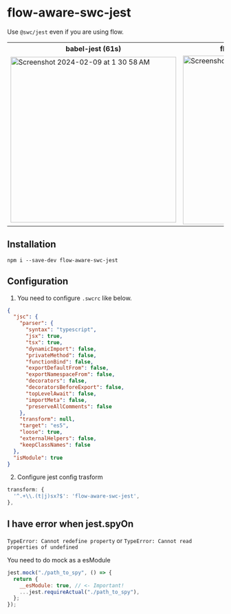 # flow-aware-swc-jest

Use `@swc/jest` even if you are using flow.

<table>
  <tr>
    <th>babel-jest (61s)</th>
    <th>flow-aware-swc-jest (23s)</th>
  </tr>
  <tr>
<td>
  
<img width="385" alt="Screenshot 2024-02-09 at 1 30 58 AM" src="https://github.com/changwoolab/react-native-fast-jest/assets/64240134/f07ecabf-76b6-4417-88b9-747f5c7d97f5">

</td>
<td>

<img width="392" alt="Screenshot 2024-02-09 at 1 27 52 AM" src="https://github.com/changwoolab/react-native-fast-jest/assets/64240134/7360d9d1-3bd0-45ec-a555-e0ea8f8dafbf">

</td>
  </tr>
</table>

## Installation

```
npm i --save-dev flow-aware-swc-jest
```

## Configuration

1. You need to configure `.swcrc` like below.

```json
{
  "jsc": {
    "parser": {
      "syntax": "typescript",
      "jsx": true,
      "tsx": true,
      "dynamicImport": false,
      "privateMethod": false,
      "functionBind": false,
      "exportDefaultFrom": false,
      "exportNamespaceFrom": false,
      "decorators": false,
      "decoratorsBeforeExport": false,
      "topLevelAwait": false,
      "importMeta": false,
      "preserveAllComments": false
    },
    "transform": null,
    "target": "es5",
    "loose": true,
    "externalHelpers": false,
    "keepClassNames": false
  },
  "isModule": true
}
```

2. Configure jest config trasform

```js
transform: {
  '^.+\\.(t|j)sx?$': 'flow-aware-swc-jest',
},
```

## I have error when jest.spyOn

`TypeError: Cannot redefine property` or `TypeError: Cannot read properties of undefined`

You need to do mock as a esModule

```js
jest.mock("./path_to_spy", () => {
  return {
    __esModule: true, // <- Important!
    ...jest.requireActual("./path_to_spy"),
  };
});
```
